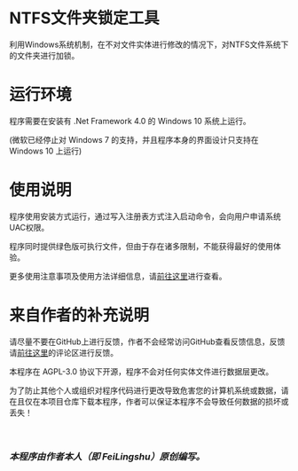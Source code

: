 # NTFS文件夹锁定工具
利用Windows系统机制，在不对文件实体进行修改的情况下，对NTFS文件系统下的文件夹进行加锁。

# 运行环境
程序需要在安装有 .Net Framework 4.0 的 Windows 10 系统上运行。

(微软已经停止对 Windows 7 的支持，并且程序本身的界面设计只支持在 Windows 10 上运行)

# 使用说明
程序使用安装方式运行，通过写入注册表方式注入启动命令，会向用户申请系统UAC权限。

程序同时提供绿色版可执行文件，但由于存在诸多限制，不能获得最好的使用体验。

更多使用注意事项及使用方法详细信息，请[前往这里](https://space.bilibili.com/483822869)进行查看。

# 来自作者的补充说明
请尽量不要在GitHub上进行反馈，作者不会经常访问GitHub查看反馈信息，反馈请[前往这里](https://space.bilibili.com/483822869)的评论区进行反馈。

本程序在 AGPL-3.0 协议下开源，程序不会对任何实体文件进行数据层更改。

为了防止其他个人或组织对程序代码进行更改导致危害您的计算机系统或数据，请在且仅在本项目仓库下载本程序，作者可以保证本程序不会导致任何数据的损坏或丢失！

　

### _本程序由作者本人（即 FeiLingshu）原创编写。_
